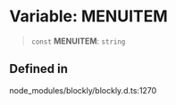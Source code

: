 # Variable: MENUITEM

> `const` **MENUITEM**: `string`

## Defined in

node_modules/blockly/blockly.d.ts:1270
